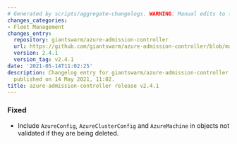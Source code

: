 ```yaml
---
# Generated by scripts/aggregate-changelogs. WARNING: Manual edits to this files will be overwritten.
changes_categories:
- Fleet Management
changes_entry:
  repository: giantswarm/azure-admission-controller
  url: https://github.com/giantswarm/azure-admission-controller/blob/master/CHANGELOG.md#241---2021-05-14
  version: 2.4.1
  version_tag: v2.4.1
date: '2021-05-14T11:02:25'
description: Changelog entry for giantswarm/azure-admission-controller version 2.4.1,
  published on 14 May 2021, 11:02.
title: azure-admission-controller release v2.4.1
---
```


### Fixed
- Include `AzureConfig`, `AzureClusterConfig` and `AzureMachine` in objects not validated if they are being deleted.
